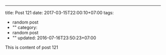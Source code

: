 ---
title: Post 121
date: 2017-03-15T22:00:10+07:00
tags:
  - random post
  - ""
category:
  - random post
  - ""
updated: 2016-07-16T23:50:23+07:00

This is content of post 121